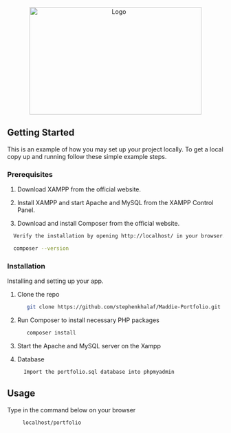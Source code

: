 <div align="center">
    <img src="maddie.gif" alt="Logo" width="400" height="250" style="object-fit:cover">
</div>



<!-- GETTING STARTED -->
## Getting Started

This is an example of how you may set up your project locally.
To get a local copy up and running follow these simple example steps.

### Prerequisites

1. Download XAMPP from the official website.

2. Install XAMPP and start Apache and MySQL from the XAMPP Control Panel.

3. Download and install Composer from the official website.



  ```sh
    Verify the installation by opening http://localhost/ in your browser.
  ```
  ```sh
    composer --version
  ```




### Installation

Installing and setting up your app. 

1. Clone the repo
   ```sh
      git clone https://github.com/stephenkhalaf/Maddie-Portfolio.git
   ```
2. Run Composer to install necessary PHP packages
   ```php
      composer install
   ```
3. Start the Apache and MySQL server on the Xampp 

4. Database
    ```sh
      Import the portfolio.sql database into phpmyadmin
    ```

## Usage
Type in the command below on your browser
 ```sh
      localhost/portfolio
 ```

